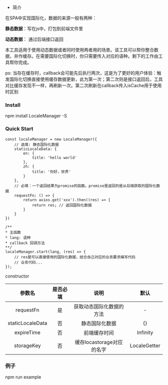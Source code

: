 - 简介

在SPA中实现国际化，数据的来源一般有两种：

**静态数据**：写在js中，打包到前端文件里

**动态数据**： 通过后端接口返回

本工具适用于使用动态数据或者同时使用两者用的场景。该工具可以帮你整合数据，并作缓存。在需要国际化切换时，你只需要传入对应的语种。剩下的工作由工具帮你完成。

ps: 当存在缓存时，callback会可能先后执行两次，这是为了更好的用户体验：触发国际化切换直接使用缓存数据更新，此为第一次；第二次则是接口返回后，工具对比缓存发现不一样，再刷新一次。第二次刷新在callback传入isCache用于使用时区别


### Install

npm install LocaleManager -S

### Quick Start

```
const localeManager = new LocaleManager({
    // 选填: 静态国际化数据
    staticLocaleData: {
        en: {
            title: 'hello world'
        },
        zh: {
            title: '你好，世界'
        }
    },
    // 必填：一个返回结果为promise的函数。promise里返回的是从后端获取的国际化数据
    requestFn: () => {
        return axios.get('xxx').then((res) => {
            return res; // 返回国际化数据
        }
    }
})

/**
* 主函数
* lang: 语种
* callback 回调方法
**/
localeManager.start(lang, (res) => {
    // res是可以直接使用的国际化数据，结合自己对应的业务要求编写代码
    // 业务代码...
});
```

constructor

| 参数名 | 是否必填 | 说明 | 默认 |
| :----: | :----: | :----: | :----: |
| requestFn | 是 | 获取动态国际化数据的方法 | - |
| staticLocaleData | 否 | 静态国际化数据 | {} |
| expireTime | 否 | 前端缓存时间 | Infinity |
| storageKey | 否 | 缓存locastorage对应的名字 | LocaleGetter |

### 例子

npm run example